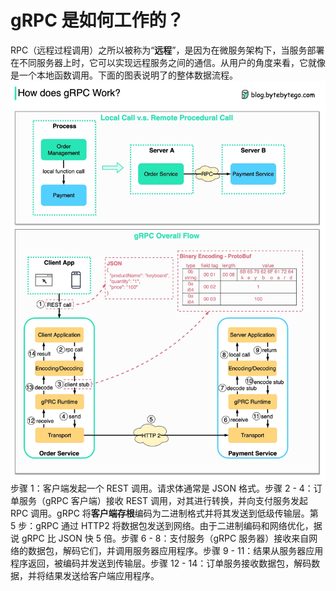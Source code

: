 # gRPC 是如何工作的？

RPC（远程过程调用）之所以被称为“**远程**”，是因为在微服务架构下，当服务部署在不同服务器上时，它可以实现远程服务之间的通信。从用户的角度来看，它就像是一个本地函数调用。下面的图表说明了的整体数据流程。![](../images/grpc.jpg)步骤 1：客户端发起一个 REST 调用。请求体通常是 JSON 格式。步骤 2 - 4：订单服务（gRPC 客户端）接收 REST 调用，对其进行转换，并向支付服务发起 RPC 调用。gRPC 将**客户端存根**编码为二进制格式并将其发送到低级传输层。第 5 步：gRPC 通过 HTTP2 将数据包发送到网络。由于二进制编码和网络优化，据说 gRPC 比 JSON 快 5 倍。步骤 6 - 8：支付服务（gRPC 服务器）接收来自网络的数据包，解码它们，并调用服务器应用程序。步骤 9 - 11：结果从服务器应用程序返回，被编码并发送到传输层。步骤 12 - 14：订单服务接收数据包，解码数据，并将结果发送给客户端应用程序。